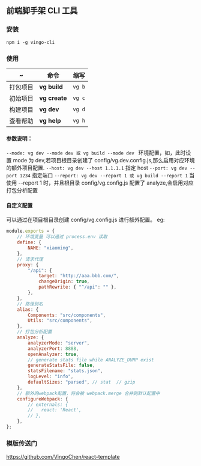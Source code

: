 ## 前端脚手架 CLI 工具

### 安装

`npm i -g vingo-cli`

### 使用

| ~        | 命令          | 缩写   |
| -------- | ------------- | ------ |
| 打包项目 | **vg build**  | `vg b` |
| 初始项目 | **vg create** | `vg c` |
| 构建项目 | **vg dev**    | `vg d` |
| 查看帮助 | **vg help**   | `vg h` |

#### 参数说明：

`--mode: vg dev --mode dev 或 vg build --mode dev `
环境配置，如，此时设置 mode 为 dev,若项目根目录创建了 config/vg.dev.config.js,那么启用对应环境的额外项目配置.
`--host: vg dev --host 1.1.1.1`
指定 host
`--port: vg dev --port 1234`
指定端口
`--report: vg dev --report 1 或 vg build --report 1`
当使用 --report 1 时，并且根目录 config/vg.config.js 配置了 analyze,会启用对应打包分析配置

#### 自定义配置

可以通过在项目根目录创建 config/vg.config.js 进行额外配置。
eg:

```js
module.exports = {
	// 环境变量 可以通过 process.env 读取
	define: {
		NAME: "xiaoming",
	},
	// 请求代理
	proxy: {
		"/api": {
			target: "http://aaa.bbb.com/",
			changeOrigin: true,
			pathRewrite: { "^/api": "" },
		},
	},
	// 路径别名
	alias: {
		Components: "src/components",
		Utils: "src/components",
	},
	// 打包分析配置
	analyze: {
		analyzerMode: "server",
		analyzerPort: 8888,
		openAnalyzer: true,
		// generate stats file while ANALYZE_DUMP exist
		generateStatsFile: false,
		statsFilename: "stats.json",
		logLevel: "info",
		defaultSizes: "parsed", // stat  // gzip
	},
	// 额外的webpack配置，将会被 webpack.merge 合并到默认配置中
	configureWebpack: {
		// externals: {
		//   react: 'React',
		// },
	},
};
```

### 模版传送门

https://github.com/VingoChen/react-template
